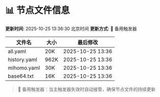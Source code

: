 # 📊 节点文件信息

**更新时间**: 2025-10-25 13:36:30 北京时间
**更新方式**: 🔄 备用触发器

| 文件名 | 大小 | 最后修改 |
|--------|------|----------|
| all.yaml | 20K | 2025-10-25 13:36 |
| history.yaml | 962K | 2025-10-25 13:36 |
| mihomo.yaml | 30K | 2025-10-25 13:36 |
| base64.txt | 16K | 2025-10-25 13:36 |

> 🔄 备用触发器：当主触发器失效时自动接管，确保节点文件的持续更新
